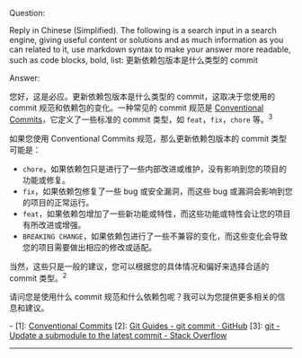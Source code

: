 Question:

Reply in Chinese (Simplified).
The following is a search input in a search engine, giving useful content or solutions and as much information as you can related to it, use markdown syntax to make your answer more readable, such as code blocks, bold, list:
更新依赖包版本是什么类型的 commit

Answer:

您好，这是必应。更新依赖包版本是什么类型的 commit，这取决于您使用的 commit 规范和依赖包的变化。一种常见的 commit 规范是 [Conventional Commits](https://www.conventionalcommits.org/en/v1.0.0/)，它定义了一些标准的 commit 类型，如 `feat`，`fix`，`chore` 等。<sup>3</sup>

如果您使用 Conventional Commits 规范，那么更新依赖包版本的 commit 类型可能是：

- `chore`，如果依赖包只是进行了一些内部改进或维护，没有影响到您的项目的功能或修复。
- `fix`，如果依赖包修复了一些 bug 或安全漏洞，而这些 bug 或漏洞会影响到您的项目的正常运行。
- `feat`，如果依赖包增加了一些新功能或特性，而这些功能或特性会让您的项目有所改进或增强。
- `BREAKING CHANGE`，如果依赖包进行了一些不兼容的变化，而这些变化会导致您的项目需要做出相应的修改或适配。

当然，这些只是一般的建议，您可以根据您的具体情况和偏好来选择合适的 commit 类型。<sup>2</sup>

请问您是使用什么 commit 规范和什么依赖包呢？我可以为您提供更多相关的信息和建议。

\-
\[1]: [Conventional Commits](https://www.conventionalcommits.org/en/v1.0.0/)
\[2]: [Git Guides - git commit · GitHub](https://github.com/git-guides/git-commit)
\[3]: [git - Update a submodule to the latest commit - Stack Overflow](https://stackoverflow.com/questions/8191299/update-a-submodule-to-the-latest-commit)

<hr/>

